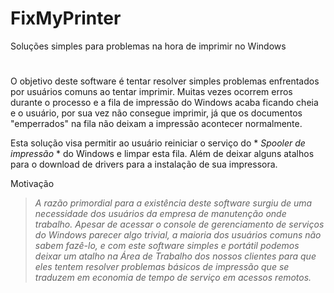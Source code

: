 # FixMyPrinter
Soluções simples para problemas na hora de imprimir no Windows
#
O objetivo deste software é tentar resolver simples problemas enfrentados por usuários comuns ao tentar imprimir.
Muitas vezes ocorrem erros durante o processo e a fila de impressão do Windows acaba ficando cheia e o usuário,
por sua vez não consegue imprimir, já que os documentos "emperrados" na fila não deixam a impressão acontecer normalmente.

Esta solução visa permitir ao usuário reiniciar o serviço do * *Spooler de impressão* * do Windows e limpar esta fila.
Além de deixar alguns atalhos para o download de drivers para a instalação de sua impressora.


Motivação
>_A razão primordial para a existência deste software surgiu de uma necessidade dos usuários da empresa de manutenção onde trabalho.
Apesar de acessar o console de gerenciamento de serviços do Windows parecer algo trivial, a maioria dos usuários comuns não sabem fazê-lo,
e com este software simples e portátil podemos deixar um atalho na Área de Trabalho dos nossos clientes para que eles tentem resolver problemas básicos
de impressão que se traduzem em economia de tempo de serviço em acessos remotos._

